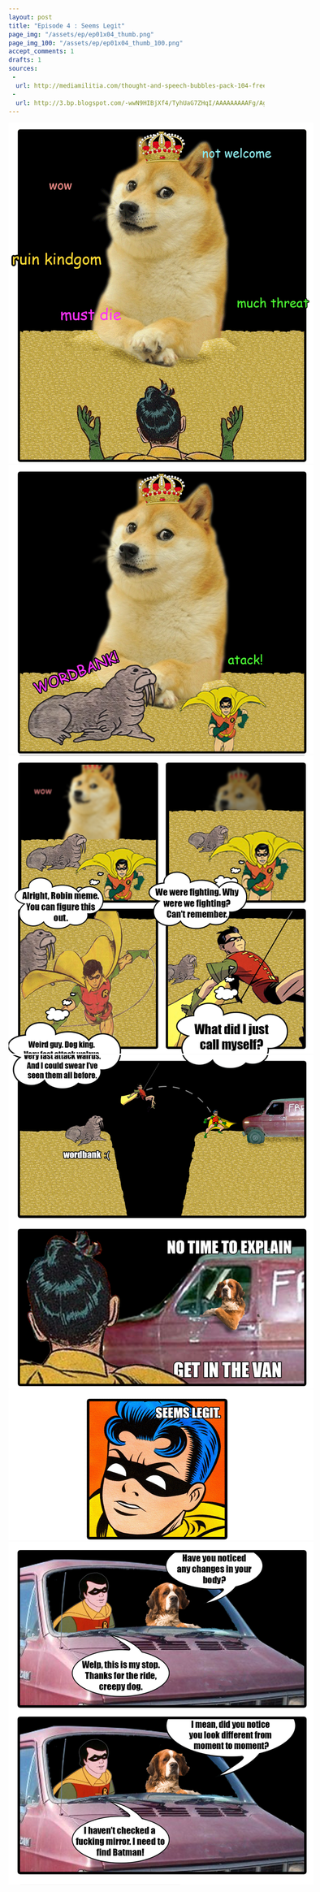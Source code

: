 ```yaml
---
layout: post
title: "Episode 4 : Seems Legit"
page_img: "/assets/ep/ep01x04_thumb.png"
page_img_100: "/assets/ep/ep01x04_thumb_100.png"
accept_comments: 1
drafts: 1
sources:
 - 
  url: http://mediamilitia.com/thought-and-speech-bubbles-pack-104-free-vectors-and-images/
 - 
  url: http://3.bp.blogspot.com/-wwN9HIBjXf4/TyhUaG7ZHqI/AAAAAAAAAFg/AgMtJWkTAZ8/s1600/achievement_unlocked_2-1.jpg
---
```



<div style="margin-left: auto; margin-right: auto; width: 600px;">
	<img src="/assets/ep/ep01x04_01.png" alt="Seems Legit - No Time To Explain" />
	<img src="/assets/ep/ep01x04_02.png" alt="Seems Legit - No Time To Explain" />
	<img src="/assets/ep/ep01x04_03.png" alt="Seems Legit - No Time To Explain" />
	<img src="/assets/ep/ep01x04_04.png" alt="Seems Legit - No Time To Explain" />
	<img src="/assets/ep/ep01x04_05.png" alt="Seems Legit - No Time To Explain" />
	<img src="/assets/ep/ep01x04_06.png" alt="Seems Legit - No Time To Explain" />
</div>
